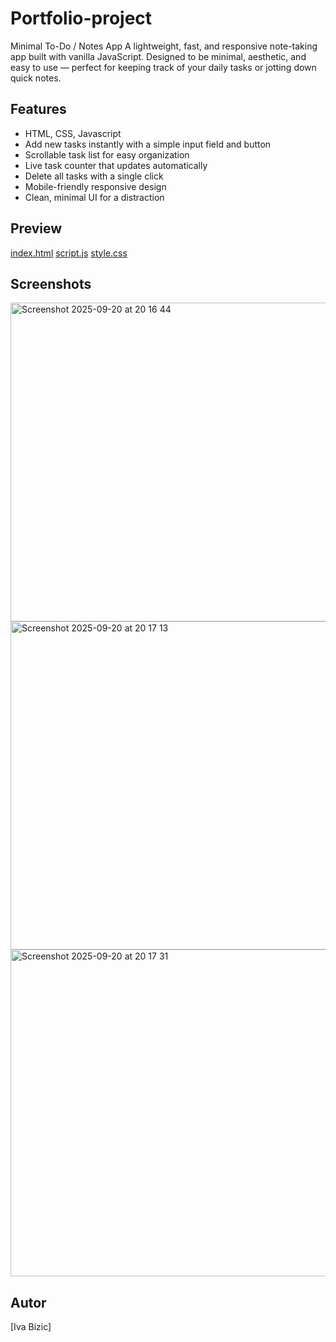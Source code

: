 # Portfolio-project 
Minimal To-Do / Notes App
A lightweight, fast, and responsive note-taking app built with vanilla JavaScript.
Designed to be minimal, aesthetic, and easy to use — perfect for keeping track of your daily tasks or jotting down quick notes.

## Features
- HTML, CSS, Javascript
- Add new tasks instantly with a simple input field and button
- Scrollable task list for easy organization
- Live task counter that updates automatically
- Delete all tasks with a single click
- Mobile-friendly responsive design
- Clean, minimal UI for a distraction

## Preview
[index.html](https://github.com/user-attachments/files/22443963/index.html)
[script.js](https://github.com/user-attachments/files/22443965/script.js)
[style.css](https://github.com/user-attachments/files/22443966/style.css)

## Screenshots
<img width="881" height="510" alt="Screenshot 2025-09-20 at 20 16 44" src="https://github.com/user-attachments/assets/6787360b-760c-4e9e-9953-cec6d0fdbcaf" />
<img width="891" height="525" alt="Screenshot 2025-09-20 at 20 17 13" src="https://github.com/user-attachments/assets/a0fc4a3c-35f7-4956-8ffe-c3dd54db2565" />
<img width="888" height="523" alt="Screenshot 2025-09-20 at 20 17 31" src="https://github.com/user-attachments/assets/673ee61e-4f1e-4022-9f90-6dc0a11500d8" />

## Autor
[Iva Bizic]
